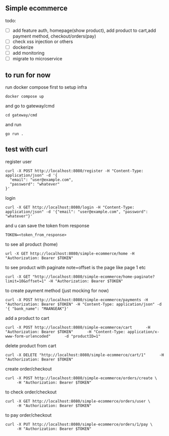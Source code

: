 ## Simple ecommerce

todo:
 - [ ] add feature auth, homepage(show product), add product to cart,add payment method, checkout/orders(pay)
 - [ ] check xss injection or others
 - [ ] dockerize
 - [ ] add monitoring
 - [ ] migrate to microservice 

## to run for now
 
run docker compose first to setup infra
```
docker compose up
```

and go to gateway/cmd
```
cd gateway/cmd
```
and run
```
go run .
```

## test with curl

register user
```
curl -X POST http://localhost:8080/register -H "Content-Type: application/json" -d '{
  "email": "user@example.com",
  "password": "whatever"
}'
```

login
```
curl -X GET http://localhost:8080/login -H "Content-Type: application/json" -d '{"email": "user@example.com", "password": "whatever"}'
```
and u can save the token from response
```
TOKEN=<token_from_response>
```

to see all product (home)
```
url -X GET http://localhost:8080/simple-ecommerce/home -H "Authorization: Bearer $TOKEN"
```

to see product with paginate note=offset is the page like page 1 etc

```
curl -X GET "http://localhost:8080/simple-ecommerce/home-paginate?limit=10&offset=1" -H "Authorization: Bearer $TOKEN"
```
to create payment method (just mocking for now)
```
curl -X POST http://localhost:8080/simple-ecommerce/payments -H "Authorization: Bearer $TOKEN" -H "Content-Type: application/json" -d '{ "bank_name": "MAANGEAK"}'
```

add a product to cart
```
curl -X POST http://localhost:8080/simple-ecommerce/cart      -H "Authorization: Bearer $TOKEN"      -H "Content-Type: application/x-www-form-urlencoded"      -d "productID=1"
```
delete product from cart
```
curl -X DELETE "http://localhost:8080/simple-ecommerce/cart/1"      -H "Authorization: Bearer $TOKEN"
```

create order/checkout
```
curl -X POST http://localhost:8080/simple-ecommerce/orders/create \
     -H "Authorization: Bearer $TOKEN"
```

to check order/checkout
```
curl -X GET http://localhost:8080/simple-ecommerce/orders/user \
     -H "Authorization: Bearer $TOKEN"
```

to pay order/checkout
```
curl -X PUT http://localhost:8080/simple-ecommerce/orders/1/pay \
     -H "Authorization: Bearer $TOKEN"
```